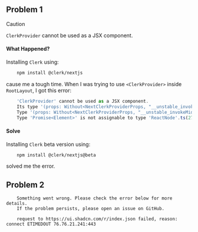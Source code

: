 ## Problem 1
> [!CAUTION]
> `ClerkProvider` cannot be used as a JSX component.

#### What Happened?
Installing `Clerk` using:
```bash
    npm install @clerk/nextjs
```
cause me a tough time. When I was trying to use `<ClerkProvider>` inside `RootLayout`, I got this error:
```js
    'ClerkProvider' cannot be used as a JSX component.
    Its type '(props: Without<NextClerkProviderProps, "__unstable_invokeMiddlewareOnAuthStateChange">) => Promise<Element>' is not a valid JSX element type.
    Type '(props: Without<NextClerkProviderProps, "__unstable_invokeMiddlewareOnAuthStateChange">) => Promise<Element>' is not assignable to type '(props: any, deprecatedLegacyContext?: any) => ReactNode'.
    Type 'Promise<Element>' is not assignable to type 'ReactNode'.ts(2786)
```

#### Solve
Installing `Clerk` beta version using:
```bash
    npm install @clerk/nextjs@beta
```
solved me the error.


## Problem 2
```
    Something went wrong. Please check the error below for more details.
    If the problem persists, please open an issue on GitHub.

    request to https://ui.shadcn.com/r/index.json failed, reason: connect ETIMEDOUT 76.76.21.241:443 
```